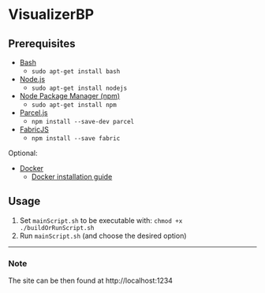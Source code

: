 # VisualizerBP

## Prerequisites
- [Bash](https://www.gnu.org/software/bash/)
  - `sudo apt-get install bash`
- [Node.js](https://nodejs.org/en)
  - `sudo apt-get install nodejs`
- [Node Package Manager (npm)](https://www.npmjs.com/)
  - `sudo apt-get install npm`
- [Parcel.js](https://parceljs.org/)
  - `npm install --save-dev parcel`
- [FabricJS](http://www.fabricjs.com/)
  - `npm install --save fabric`

Optional:
- [Docker](https://www.docker.com/)
  - [Docker installation guide](https://docs.docker.com/engine/install/ubuntu/)

## Usage
1. Set `mainScript.sh` to be executable with: `chmod +x ./buildOrRunScript.sh`
2. Run `mainScript.sh` (and choose the desired option)

___
### Note
The site can be then found at http://localhost:1234
